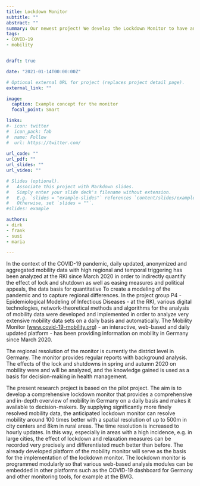 ```yaml
---
title: Lockdown Monitor
subtitle: ""
abstract: ""
summary: Our newest project! We develop the Lockdown Monitor to have an overview of mobility during lockdowns. The aim is to analyse mobility patterns and advise the Ministry.
tags:
- COVID-19
- mobility


draft: true

date: "2021-01-14T00:00:00Z"

# Optional external URL for project (replaces project detail page).
external_link: ""

image:
  caption: Example concept for the monitor
  focal_point: Smart

links:
#- icon: twitter
#  icon_pack: fab
#  name: Follow
#  url: https://twitter.com/
  
url_code: ""
url_pdf: ""
url_slides: ""
url_video: ""

# Slides (optional).
#   Associate this project with Markdown slides.
#   Simply enter your slide deck's filename without extension.
#   E.g. `slides = "example-slides"` references `content/slides/example-slides.md`.
#   Otherwise, set `slides = ""`.
#slides: example

authors:
- dirk
- frank
- susi
- maria

---
```


In the context of the COVID-19 pandemic, daily updated, anonymized and aggregated mobility data
with high regional and temporal triggering has been analyzed at the RKI since March 2020 in order
to indirectly quantify the effect of lock and shutdown as well as easing measures and political
appeals, the data basis for quantitative To create a modeling of the pandemic and to capture regional
differences. In the project group P4 - Epidemiological Modeling of Infectious Diseases - at the RKI,
various digital technologies, network-theoretical methods and algorithms for the analysis of mobility
data were developed and implemented in order to analyze very extensive mobility data sets on a daily
basis and automatically. The Mobility Monitor (www.covid-19-mobility.org) - an interactive, web-based
and daily updated platform - has been providing information on mobility in Germany since March 2020.

The regional resolution of the monitor is currently the district level in Germany. The monitor provides
regular reports with background analysis. The effects of the lock and shutdowns in spring and autumn 2020
on mobility were and will be analyzed, and the knowledge gained is used as a basis for decision-making
in health management.

The present research project is based on the pilot project. The aim is to develop a comprehensive
lockdown monitor that provides a comprehensive and in-depth overview of mobility in Germany on a
daily basis and makes it available to decision-makers. By supplying significantly more finely
resolved mobility data, the anticipated lockdown monitor can resolve mobility around 100 times
better with a spatial resolution of up to 500m in city centers and 8km in rural areas. The time
resolution is increased to hourly updates. In this way, especially in areas with a high incidence,
e.g. in large cities, the effect of lockdown and relaxation measures can be recorded very precisely
and differentiated much better than before. The already developed platform of the mobility monitor
will serve as the basis for the implementation of the lockdown monitor. The lockdown monitor is
programmed modularly so that various web-based analysis modules can be embedded in other platforms
such as the COVID-19 dashboard for Germany and other monitoring tools, for example at the BMG.

